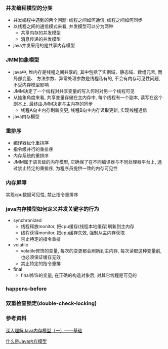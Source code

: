 ### 并发编程模型的分类
* 并发编程中遇到的两个问题: 线程之间如何通信, 线程之间如何同步
* 以线程之间的通信模式来看, 并发模型可以分为两种
  * 共享内存的并发模型
  * 消息传递的并发模型
* java并发采用的是共享内存模型
### JMM抽象模型
* java中, 堆内存是线程之间共享的, 其中包括了实例域、静态域、数组元素, 而局部变量、
方法参数、异常处理参数是线程私有的, 不会有内存可见性问题, 不受内存模型影响
* JMM决定了一个线程对共享变量的写入何时对另一个线程可见
* 从抽象角度来看, 共享变量存储在主内存中, 每个线程有一个副本, 读写在这个副本上, 最终由JMM决定与主内存的同步
  * 线程A向主内存刷新变更, 线程B向主内存读取更新, 实现线程通信
* java内存模型
### 重排序
* 编译器优化重排序
* 指令级并行的重排序
* 内存系统的重排序
* JMM属于语言级的内存模型, 它确保了在不同编译器与不同处理器平台上, 通过禁止特定的重排序, 为程序员提供一致的内存可见性
### 内存屏障
实现cpu数据可见性, 禁止指令重排序
### java内存模型如何定义并发关键字的行为
* synchronized
  * 线程释放monitor, 把cpu缓存(线程本地缓存)刷新到主内存
  * 线程获得monitor, 把cpu缓存失效, 强制从主内存获取
  * 禁止特定的指令重排
* volatile
  * volatile修饰的变量, 每次的变更都会刷新到主内存, 每次读取这种变量前, 也必须保证缓存无效
  * 禁止特定的指令重排
* final
  * final修饰的变量, 在正确的构造对象后, 对其它线程是可见的
### happens-before
### 双重检查锁定(double-check-locking)
### 参考资料
[深入理解Java内存模型（一）——基础](http://www.infoq.com/cn/articles/java-memory-model-1)

[什么是Java内存模型](https://mp.weixin.qq.com/s?__biz=MzIwMzY1OTU1NQ==&mid=2247484020&idx=1&sn=a6ba310fdafd6daa5a9b131eba697696&chksm=96cd4238a1bacb2e36c68c3490cb11ad1d61135cbc179118d1083a42d3c6e73aeebd86835940&scene=0&key=68df68e89e41b5df774778d4e71d8f91b943c86590830dc737b3e7ef7bbdf9bf85c30f566d69d896ae2ced1630b1693ae05f0c4aa35bbd49857c29f35e815c5036242c82be8c0dd6e1f945a811ce463f&ascene=0&uin=MTE1MjE2MjcwMQ%3D%3D&devicetype=iMac+MacBookPro12%2C1+OSX+OSX+10.12.4+build(16E195)&version=12020810&nettype=WIFI&lang=zh_CN&fontScale=100&pass_ticket=5y0Ozaj%2BDHEYLIX6OxIvmjFD7%2BypKSOCNOEwinUTjnb6NEejNw2KofPlDmiDeSJz)
